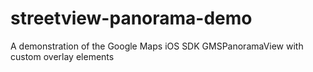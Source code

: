 streetview-panorama-demo
========================

A demonstration of the Google Maps iOS SDK GMSPanoramaView with custom overlay elements
